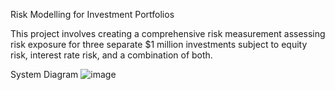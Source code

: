 Risk Modelling for Investment Portfolios

This project involves creating a comprehensive risk measurement assessing risk exposure for three separate $1 million investments subject to equity risk, interest rate risk, and a combination of both.

System Diagram
![image](https://github.com/Mrinal2143/Portfolio-and-Risk-management/assets/102757940/94fdc338-131f-491f-8f78-871150d495f0)
